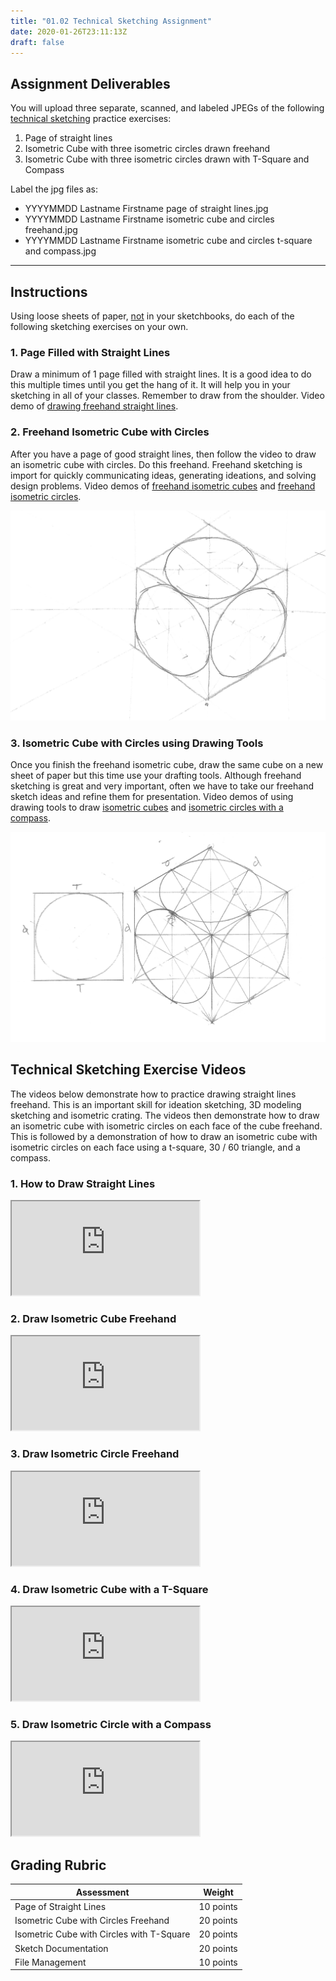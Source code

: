 ```yaml
---
title: "01.02 Technical Sketching Assignment"
date: 2020-01-26T23:11:13Z
draft: false
---
```


## Assignment Deliverables

You will upload three separate, scanned, and labeled JPEGs of the following [technical sketching](../../../../drawing/technical-sketching.md) practice exercises:

1.  Page of straight lines
2.  Isometric Cube with three isometric circles drawn freehand
3.  Isometric Cube with three isometric circles drawn with T-Square and Compass

Label the jpg files as:

- YYYYMMDD Lastname Firstname page of straight lines.jpg
- YYYYMMDD Lastname Firstname isometric cube and circles freehand.jpg
- YYYYMMDD Lastname Firstname isometric cube and circles t-square and compass.jpg

---

## Instructions

Using loose sheets of paper, <span style="text-decoration: underline;">not</span> in your sketchbooks, do each of the following sketching exercises on your own.

### 1. Page Filled with Straight Lines

Draw a minimum of 1 page filled with straight lines. It is a good idea to do this multiple times until you get the hang of it. It will help you in your sketching in all of your classes. Remember to draw from the shoulder. Video demo of [drawing freehand straight lines](https://www.youtu.be/UUQa2CtzIwE).

<div class="two-column-grid"><div>

### 2. Freehand Isometric Cube with Circles

After you have a page of good straight lines, then follow the video to draw an isometric cube with circles. Do this freehand. Freehand sketching is import for quickly communicating ideas, generating ideations, and solving design problems. Video demos of [freehand isometric cubes](https://www.youtu.be/8FkcqdCmT1U) and [freehand isometric circles](https://www.youtu.be/twj5luXIC_c).

</div>

![Freehand Isometric Cube with Circles Example](../../../../drawing/attachments/20220118-Isometric-Cube-with-Circles-Freehand-Example.jpg)

</div>

<div class="two-column-grid"><div>

### 3. Isometric Cube with Circles using Drawing Tools

Once you finish the freehand isometric cube, draw the same cube on a new sheet of paper but this time use your drafting tools. Although freehand sketching is great and very important, often we have to take our freehand sketch ideas and refine them for presentation. Video demos of using drawing tools to draw [isometric cubes](https://www.youtu.be/7t4ycR3fXJ4) and [isometric circles with a compass](https://www.youtu.be/EaTwlLaMYao).

</div>

![T-Square Isometric Cube with Circles Example](../../../../drawing/attachments/20220118-Isometric-Cube-with-Circles-T-Square-Example.jpg)

</div>

## Technical Sketching Exercise Videos

The videos below demonstrate how to practice drawing straight lines freehand. This is an important skill for ideation sketching, 3D modeling sketching and isometric crating. The videos then demonstrate how to draw an isometric cube with isometric circles on each face of the cube freehand. This is followed by a demonstration of how to draw an isometric cube with isometric circles on each face using a t-square, 30 / 60 triangle, and a compass.

<div class="tutorial-video-grid">

<div class="video-card">

### 1. How to Draw Straight Lines

<div class="iframe-16-9-container"><iframe class="youTubeIframe" src="https://www.youtube.com/embed/UUQa2CtzIwE?rel=0" width="300" height="150" allowfullscreen="allowfullscreen"></iframe></div>

</div>

<div class="video-card">

### 2. Draw Isometric Cube Freehand

<div class="iframe-16-9-container"><iframe class="youTubeIframe" src="https://www.youtube.com/embed/8FkcqdCmT1U?rel=0" width="300" height="150" allowfullscreen="allowfullscreen"></iframe></div>

</div>

<div class="video-card">

### 3. Draw Isometric Circle Freehand

<div class="iframe-16-9-container"><iframe class="youTubeIframe" src="https://www.youtube.com/embed/twj5luXIC_c?rel=0" width="300" height="150" allowfullscreen="allowfullscreen"></iframe></div>

</div>

<div class="video-card">

### 4. Draw Isometric Cube with a T-Square

<div class="iframe-16-9-container"><iframe class="youTubeIframe" src="https://www.youtube.com/embed/7t4ycR3fXJ4?rel=0" width="300" height="150" allowfullscreen="allowfullscreen"></iframe></div>

</div>

<div class="video-card">

### 5. Draw Isometric Circle with a Compass

<div class="iframe-16-9-container"><iframe class="youTubeIframe" src="https://www.youtube.com/embed/EaTwlLaMYao?rel=0" width="300" height="150" allowfullscreen="allowfullscreen"></iframe></div>

</div>

</div>

## Grading Rubric

<div class="responsive-table-markdown">

| Assessment                                | Weight    |
| ----------------------------------------- | --------- |
| Page of Straight Lines                    | 10 points |
| Isometric Cube with Circles Freehand      | 20 points |
| Isometric Cube with Circles with T-Square | 20 points |
| Sketch Documentation                      | 20 points |
| File Management                           | 10 points |

</div>
